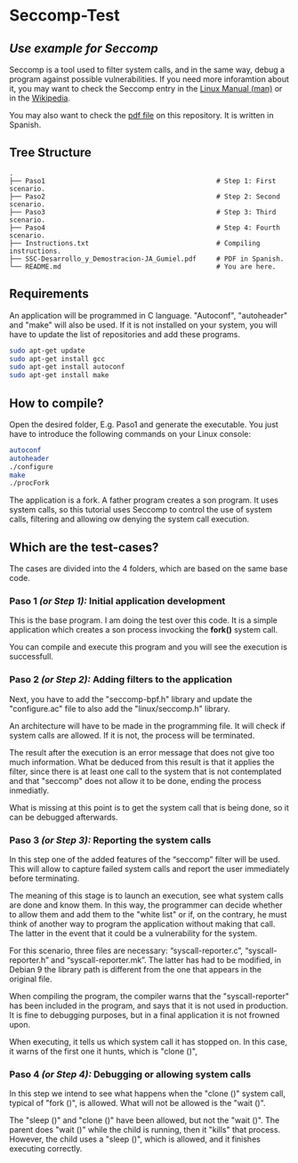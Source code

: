 # Seccomp-Test
## _Use example for Seccomp_

Seccomp is a tool used to filter system calls, and in the same way, debug a program against possible vulnerabilities. If you need more inforamtion about it, you may want to check the Seccomp entry in the [Linux Manual (man)](https://man7.org/linux/man-pages/man2/seccomp.2.html) or in the [Wikipedia](https://en.wikipedia.org/wiki/Seccomp).

You may also want to check the [pdf file](https://github.com/jagumiel/seccomp-test/blob/master/SSC-Desarrollo_y_Demostracion-JA_Gumiel.pdf) on this repository. It is written in Spanish.


## Tree Structure

    .
    ├── Paso1                                           # Step 1: First scenario.
    ├── Paso2                                           # Step 2: Second scenario.
    ├── Paso3                                           # Step 3: Third scenario.
    ├── Paso4                                           # Step 4: Fourth scenario.
    ├── Instructions.txt                                # Compiling instructions.
    ├── SSC-Desarrollo_y_Demostracion-JA_Gumiel.pdf     # PDF in Spanish.
    └── README.md                                       # You are here.


## Requirements
An application will be programmed in C language. "Autoconf", "autoheader" and "make" will also be used. If it is not installed on your system, you will have to update the list of repositories and add these programs.

```sh
sudo apt-get update
sudo apt-get install gcc
sudo apt-get install autoconf
sudo apt-get install make
```

## How to compile?
Open the desired folder, E.g. Paso1 and generate the executable. You just have to introduce the following commands on your Linux console:

```sh
autoconf
autoheader
./configure
make
./procFork
```

The application is a fork. A father program creates a son program. It uses system calls, so this tutorial uses Seccomp to control the use of system calls, filtering and allowing ow denying the system call execution.

## Which are the test-cases?

The cases are divided into the 4 folders, which are based on the same base code.

### Paso 1 _(or **Step 1**):_ Initial application development
This is the base program. I am doing the test over this code. It is a simple application which creates a son process invocking the **fork()** system call.

You can compile and execute this program and you will see the execution is successfull.

### Paso 2 _(or **Step 2**):_ Adding filters to the application

Next, you have to add the "seccomp-bpf.h" library and update the "configure.ac" file to also add the "linux/seccomp.h" library.

An architecture will have to be made in the programming file. It will check if system calls are allowed. If it is not, the process will be terminated.

The result after the execution is an error message that does not give too much information. What be deduced from this result is that it applies the filter, since there is at least one call to the system that is not contemplated and that "seccomp" does not allow it to be done, ending the process inmediatly.

What is missing at this point is to get the system call that is being done, so it can be debugged afterwards.

### Paso 3 _(or **Step 3**):_ Reporting the system calls

In this step one of the added features of the “seccomp” filter will be used. This will allow to capture failed system calls and report the user immediately before terminating.

The meaning of this stage is to launch an execution, see what system calls are done and know them. In this way, the programmer can decide whether to allow them and add them to the "white list" or if, on the contrary, he must think of another way to program the application without making that call. The latter in the event that it could be a vulnerability for the system.

For this scenario, three files are necessary: “syscall-reporter.c”, “syscall-reporter.h” and “syscall-reporter.mk”. The latter has had to be modified, in Debian 9 the library path is different from the one that appears in the original file.

When compiling the program, the compiler warns that the "syscall-reporter" has been included in the program, and says that it is not used in production. It is fine to debugging purposes, but in a final application it is not frowned upon.

When executing, it tells us which system call it has stopped on. In this case, it warns of the first one it hunts, which is "clone ()",

### Paso 4 _(or **Step 4**):_ Debugging or allowing system calls

In this step we intend to see what happens when the "clone ()" system call, typical of "fork ()", is allowed. What will not be allowed is the "wait ()".

The "sleep ()" and "clone ()" have been allowed, but not the "wait ()". The parent does "wait ()" while the child is running, then it "kills" that process. However, the child uses a "sleep ()", which is allowed, and it finishes executing correctly.
